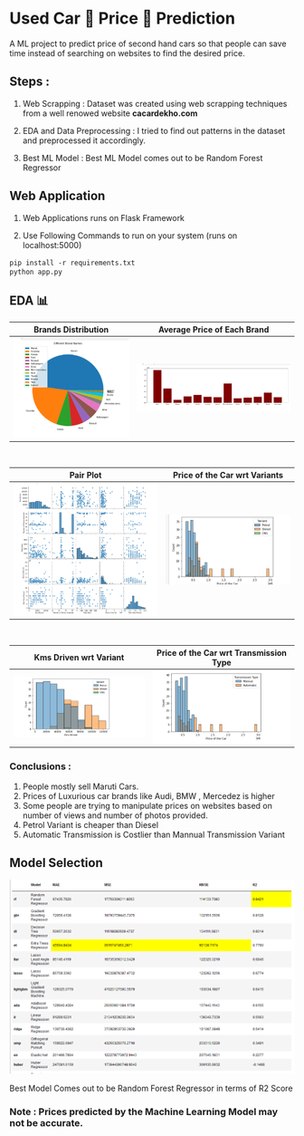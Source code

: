 # Used Car 🚗 Price 💸 Prediction 

A ML project to predict price of second hand cars so that people can save time instead of searching on websites to find the desired price.


## Steps : 

1. Web Scrapping : Dataset was created using web scrapping techniques from a well renowed website <strong>cacardekho.com</strong>

2. EDA and Data Preprocessing : I tried to find out patterns in the dataset and preprocessed it accordingly.

3. Best ML Model : Best ML Model comes out to be Random Forest Regressor


## Web Application 

1. Web Applications runs on Flask Framework

2. Use Following Commands to run on your system (runs on localhost:5000)

```
pip install -r requirements.txt
python app.py
```


## EDA 📊

| Brands Distribution             |  Average Price of Each Brand |
:-------------------------:|:-------------------------:
![](Screenshots/847.png)  |  ![](Screenshots/856.png)

<br>


| Pair Plot            |  Price of the Car wrt Variants |
:-------------------------:|:-------------------------:
![](Screenshots/834.png)  |  ![](Screenshots/820.png)



<br>


| Kms Driven wrt Variant           |  Price of the Car wrt Transmission Type |
:-------------------------:|:-------------------------:
![](Screenshots/811.png)  |  ![](Screenshots/801.png)



### Conclusions : 
1. People mostly sell Maruti Cars.
2. Prices of Luxurious car brands like Audi, BMW , Mercedez is higher
3. Some people are trying to manipulate prices on websites based on number of views and number of photos provided.
4. Petrol Variant is cheaper than Diesel
5. Automatic Transmission is Costlier than Mannual Transmission Variant

## Model Selection  

<img src="Screenshots/636.png">


Best Model Comes out to be Random Forest Regressor in terms of R2 Score



### Note : Prices predicted by the Machine Learning Model may not be accurate.
